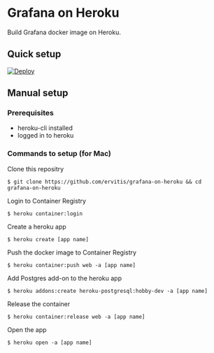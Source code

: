 # Grafana on Heroku

Build Grafana docker image on Heroku.

## Quick setup

[![Deploy](https://www.herokucdn.com/deploy/button.svg)](https://heroku.com/deploy?template=https://github.com/ervitis/grafana-on-heroku)

## Manual setup

### Prerequisites

- heroku-cli installed
- logged in to heroku

### Commands to setup (for Mac)

Clone this repositry

```
$ git clone https://github.com/ervitis/grafana-on-heroku && cd grafana-on-heroku
```

Login to Container Registry

```
$ heroku container:login
```

Create a heroku app

```
$ heroku create [app name]
```

Push the docker image to Container Registry

```
$ heroku container:push web -a [app name]
```

Add Postgres add-on to the heroku app

```
$ heroku addons:create heroku-postgresql:hobby-dev -a [app name]
```

Release the container

```
$ heroku container:release web -a [app name]
```

Open the app

```
$ heroku open -a [app name]
```
